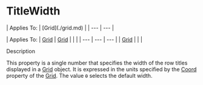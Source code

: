 




<h1 class="heading"><span class="name">TitleWidth</span></h1>
| Applies To: | [Grid](./grid.md) |
| --- | ---  |

| Applies To: | [Grid](./grid.md) | [Grid](./grid.md) |  |  |
| --- | --- | ---  |
| [Grid](./grid.md) |  |  |


Description


This property is a single number that specifies the width of the row titles displayed in a [Grid](./grid.md) object. It is expressed in the units specified by the [Coord](coord.md) property of the [Grid](./grid.md). The value `⍬` selects the default width.




